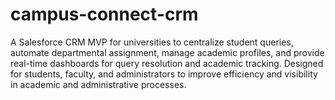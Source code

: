 # campus-connect-crm
A Salesforce CRM MVP for universities to centralize student queries, automate departmental assignment, manage academic profiles, and provide real-time dashboards for query resolution and academic tracking. Designed for students, faculty, and administrators to improve efficiency and visibility in academic and administrative processes.
